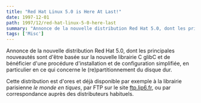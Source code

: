 ```yaml
---
title: "Red Hat Linux 5.0 is Here At Last!"
date: 1997-12-01
path: 1997/12/red-hat-linux-5-0-here-last
summary: "Annonce de la nouvelle distribution Red Hat 5.0, dont les principales nouveautés sont d'être basée sur la nouvelle librairie C glibC et de bénéficier d'une procédure d'installation et de configuration simplifiée, en particulier en ce qui concerne le (re)partitionnement du disque dur."
tags: ['Misc']
---
```


<P>
Annonce de la nouvelle distribution Red Hat 5.0, dont les principales
nouveautés sont d'être basée sur la nouvelle librairie C glibC et de
bénéficier d'une procédure d'installation et de configuration simplifiée,
en particulier en ce qui concerne le (re)partitionnement du disque dur.
</P>

<P>
Cette distribution est d'ores et déjà disponible par exemple à la
librairie parisienne <EM>le monde en tiques</EM>, par FTP
sur le site <A HREF="ftp://ftp.lip6.fr/pub3/linux/distributions/redhat/redhat-5.0/">ftp.lip6.fr</A>, ou par correspondance auprès des distributeurs habituels.
</P>


